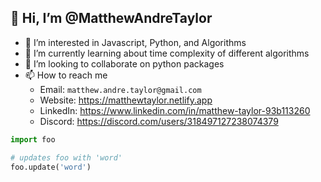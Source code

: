 ## 👋 Hi, I’m @MatthewAndreTaylor
- 👀 I’m interested in Javascript, Python, and Algorithms
- 🌱 I’m currently learning about time complexity of different algorithms
- 💞️ I’m looking to collaborate on python packages
- 📫 How to reach me
    * Email: `matthew.andre.taylor@gmail.com`
    * Website: https://matthewtaylor.netlify.app
    * LinkedIn: https://www.linkedin.com/in/matthew-taylor-93b113260
    * Discord: https://discord.com/users/318497127238074379

```python
import foo

# updates foo with 'word'
foo.update('word')
```

<!---MatthewAndreTaylor/MatthewAndreTaylor is a ✨ special ✨ repository because its `README.md` (this file) appears on your GitHub profile.
You can click the Preview link to take a look at your changes.--->
